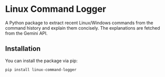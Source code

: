 # Linux Command Logger

A Python package to extract recent Linux/Windows commands from the command history and explain them concisely. The explanations are fetched from the Gemini API.

## Installation

You can install the package via pip:

```bash
pip install linux-command-logger
